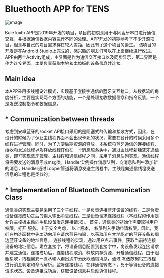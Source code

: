 # Bluethooth APP for TENS
![image](https://user-images.githubusercontent.com/50388568/109662327-e5ca6900-7ba5-11eb-9605-0f8a03b99e85.png)
  
  BuleTooth APP是2019年开发的项目，项目的初衷是用于与同蓝牙串口进行通信交互，并根据通信数据内容进行不同的处理。APP开发的初期参考了不少开源项目，但是与自己的项目需求存在较大差距，因此有了这个项目的诞生。
  该项目的开发是在Android Studio上完成的，感兴趣的朋友们可以在上面继续进行改进。APP由两个Activity组成，主界面是作为通信交互接口以及同步显示，第二界面是作为连接界面，主要负责获取本地和主控板的设备信息并连接。
## Main idea

  本APP采用多线程设计模式，实现基于套接字通信的蓝牙交互接口。从数据流的角度分析，主要是实现两个方面的功能，一个是处理接收数据信息和指令反馈，一个是发送控制指令和数据信息。
## * Communication between threads

  考虑到安卓蓝牙的socket API接口采用的是阻塞式的传输和接收方式，因此，在设计的时候为了保证主线程界面不会出现卡死的状况，需要在设计的时候采用多个线程进行管理。同时，为了方便后期资源的释放，本系统将蓝牙通信的连接线程、接收和发送线程以及释放线程打包在一个消息服务类中，通过主线程新建蓝牙通信类，即可实现蓝牙管理。主线程和通信线程之间，采用了消息队列实现，通信线程将需要发送的消息写成msg类。Handler实例操作消息队列，向消息队列中添加新的消息，Handler通过Looper管道将消息发送主线程中，主线程向通信线程发送信息的过程也是类似的。
## * Implementation of Bluetooth Communication Class

  通信类的实现主要是采用了三个子线程。一是负责连接蓝牙设备的线程。二是负责设备连接成功之后的输入输出消息线程。三是设备请求连接线程（本线程的作用是允许主控板主动向手机设备发送连接请求）。
  首先，通信类的初始化需要取得用户权限，打开 服务。出于安全考虑， 以上版本， 权限列入手动申请权限。因此，我们在构造函数中先主动向用户请求蓝牙权限，以获取用户本地配对的蓝牙设备和周边蓝牙设备的地址信息。
连接线程的实现，通过用户点击事件，获取当前待连接设备的地址信息。建立套接字，将设备信息配置到套接字中，向设备发起连接请求并建立通信。连接成功后，连接线程取消，释放内存资源，开启通信线程。由于阻塞接收，线程需要一直从输入输出流中去获取通信消息，通过 发送数据给主线程进行消息判定和命令解析。监听连接线程，在非通信转态下，处于等待设备的连接请求状态。设备连接成功后，获取设备信息并启动通信线程。
